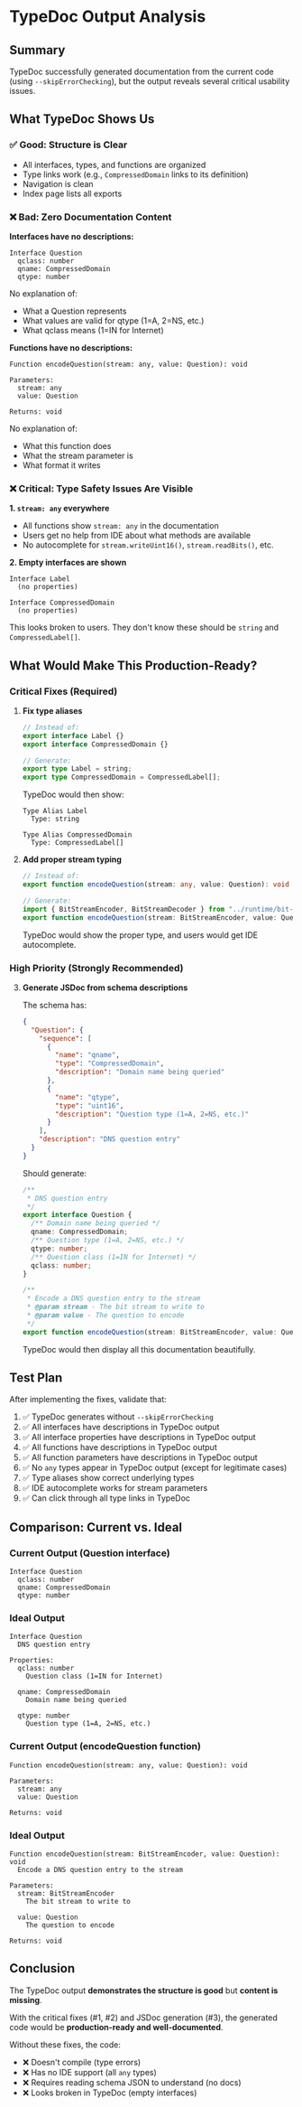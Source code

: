 # TypeDoc Output Analysis

## Summary

TypeDoc successfully generated documentation from the current code (using `--skipErrorChecking`), but the output reveals several critical usability issues.

## What TypeDoc Shows Us

### ✅ Good: Structure is Clear
- All interfaces, types, and functions are organized
- Type links work (e.g., `CompressedDomain` links to its definition)
- Navigation is clean
- Index page lists all exports

### ❌ Bad: Zero Documentation Content

**Interfaces have no descriptions:**
```
Interface Question
  qclass: number
  qname: CompressedDomain
  qtype: number
```

No explanation of:
- What a Question represents
- What values are valid for qtype (1=A, 2=NS, etc.)
- What qclass means (1=IN for Internet)

**Functions have no descriptions:**
```
Function encodeQuestion(stream: any, value: Question): void

Parameters:
  stream: any
  value: Question

Returns: void
```

No explanation of:
- What this function does
- What the stream parameter is
- What format it writes

### ❌ Critical: Type Safety Issues Are Visible

**1. `stream: any` everywhere**
- All functions show `stream: any` in the documentation
- Users get no help from IDE about what methods are available
- No autocomplete for `stream.writeUint16()`, `stream.readBits()`, etc.

**2. Empty interfaces are shown**
```
Interface Label
  (no properties)

Interface CompressedDomain
  (no properties)
```

This looks broken to users. They don't know these should be `string` and `CompressedLabel[]`.

## What Would Make This Production-Ready?

### Critical Fixes (Required)

1. **Fix type aliases**
   ```typescript
   // Instead of:
   export interface Label {}
   export interface CompressedDomain {}

   // Generate:
   export type Label = string;
   export type CompressedDomain = CompressedLabel[];
   ```

   TypeDoc would then show:
   ```
   Type Alias Label
     Type: string

   Type Alias CompressedDomain
     Type: CompressedLabel[]
   ```

2. **Add proper stream typing**
   ```typescript
   // Instead of:
   export function encodeQuestion(stream: any, value: Question): void

   // Generate:
   import { BitStreamEncoder, BitStreamDecoder } from "../runtime/bit-stream.js";
   export function encodeQuestion(stream: BitStreamEncoder, value: Question): void
   ```

   TypeDoc would show the proper type, and users would get IDE autocomplete.

### High Priority (Strongly Recommended)

3. **Generate JSDoc from schema descriptions**

   The schema has:
   ```json
   {
     "Question": {
       "sequence": [
         {
           "name": "qname",
           "type": "CompressedDomain",
           "description": "Domain name being queried"
         },
         {
           "name": "qtype",
           "type": "uint16",
           "description": "Question type (1=A, 2=NS, etc.)"
         }
       ],
       "description": "DNS question entry"
     }
   }
   ```

   Should generate:
   ```typescript
   /**
    * DNS question entry
    */
   export interface Question {
     /** Domain name being queried */
     qname: CompressedDomain;
     /** Question type (1=A, 2=NS, etc.) */
     qtype: number;
     /** Question class (1=IN for Internet) */
     qclass: number;
   }

   /**
    * Encode a DNS question entry to the stream
    * @param stream - The bit stream to write to
    * @param value - The question to encode
    */
   export function encodeQuestion(stream: BitStreamEncoder, value: Question): void
   ```

   TypeDoc would then display all this documentation beautifully.

## Test Plan

After implementing the fixes, validate that:

1. ✅ TypeDoc generates without `--skipErrorChecking`
2. ✅ All interfaces have descriptions in TypeDoc output
3. ✅ All interface properties have descriptions in TypeDoc output
4. ✅ All functions have descriptions in TypeDoc output
5. ✅ All function parameters have descriptions in TypeDoc output
6. ✅ No `any` types appear in TypeDoc output (except for legitimate cases)
7. ✅ Type aliases show correct underlying types
8. ✅ IDE autocomplete works for stream parameters
9. ✅ Can click through all type links in TypeDoc

## Comparison: Current vs. Ideal

### Current Output (Question interface)
```
Interface Question
  qclass: number
  qname: CompressedDomain
  qtype: number
```

### Ideal Output
```
Interface Question
  DNS question entry

Properties:
  qclass: number
    Question class (1=IN for Internet)

  qname: CompressedDomain
    Domain name being queried

  qtype: number
    Question type (1=A, 2=NS, etc.)
```

### Current Output (encodeQuestion function)
```
Function encodeQuestion(stream: any, value: Question): void

Parameters:
  stream: any
  value: Question

Returns: void
```

### Ideal Output
```
Function encodeQuestion(stream: BitStreamEncoder, value: Question): void
  Encode a DNS question entry to the stream

Parameters:
  stream: BitStreamEncoder
    The bit stream to write to

  value: Question
    The question to encode

Returns: void
```

## Conclusion

The TypeDoc output **demonstrates the structure is good** but **content is missing**.

With the critical fixes (#1, #2) and JSDoc generation (#3), the generated code would be **production-ready and well-documented**.

Without these fixes, the code:
- ❌ Doesn't compile (type errors)
- ❌ Has no IDE support (all `any` types)
- ❌ Requires reading schema JSON to understand (no docs)
- ❌ Looks broken in TypeDoc (empty interfaces)
